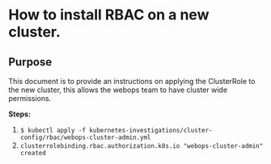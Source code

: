 # How to install RBAC on a new cluster.

## Purpose
This document is to provide an instructions on applying the ClusterRole to the new cluster, this allows the webops team to have cluster wide permissions. 

**Steps:**
1. `$ kubectl apply -f kubernetes-investigations/cluster-config/rbac/webops-cluster-admin.yml`
2. `clusterrolebinding.rbac.authorization.k8s.io "webops-cluster-admin" created`









